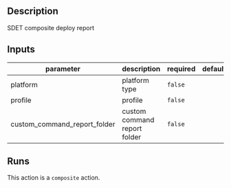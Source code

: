 <!-- action-docs-description -->
## Description

SDET composite deploy report
<!-- action-docs-description -->

<!-- action-docs-inputs -->
## Inputs

| parameter | description | required | default |
| --- | --- | --- | --- |
| platform | platform type | `false` |  |
| profile | profile | `false` |  |
| custom_command_report_folder | custom command report folder | `false` |  |
<!-- action-docs-inputs -->

<!-- action-docs-runs -->
## Runs

This action is a `composite` action.
<!-- action-docs-runs -->
